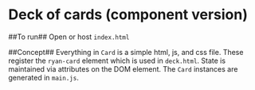 Deck of cards (component version)
=================================

##To run##
Open or host ```index.html```

##Concept##
Everything in ```Card``` is a simple html, js, and css file. These register the ```ryan-card``` element which is used in ```deck.html```. State is maintained via attributes on the DOM element. The ```Card``` instances are generated in ```main.js```.

